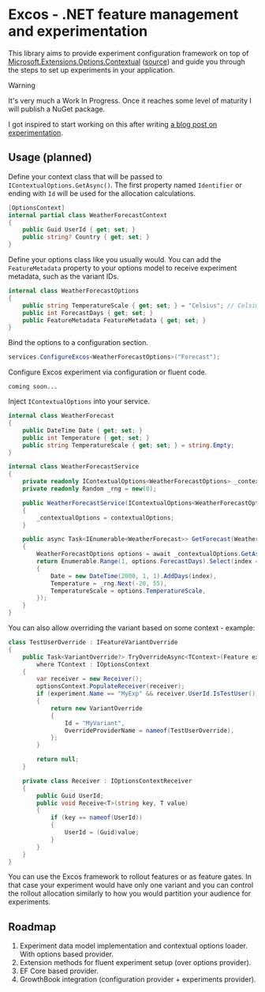 # Excos - .NET feature management and experimentation

This library aims to provide experiment configuration framework on top of [Microsoft.Extensions.Options.Contextual](https://www.nuget.org/packages/Microsoft.Extensions.Options.Contextual) ([source](https://github.com/dotnet/extensions/tree/main/src/Libraries/Microsoft.Extensions.Options.Contextual)) and guide you through the steps to set up experiments in your application.

> [!WARNING]  
> It's very much a Work In Progress. Once it reaches some level of maturity I will publish a NuGet package.

I got inspired to start working on this after writing [a blog post on experimentation](https://devblog.dziubiak.pl/web/02-experimentation/).

## Usage (planned)

Define your context class that will be passed to `IContextualOptions.GetAsync()`.
The first property named `Identifier` or ending with `Id` will be used for the allocation calculations.

```csharp
[OptionsContext]
internal partial class WeatherForecastContext
{
    public Guid UserId { get; set; }
    public string? Country { get; set; }
}
```

Define your options class like you usually would.
You can add the `FeatureMetadata` property to your options model to receive experiment metadata, such as the variant IDs.

```csharp
internal class WeatherForecastOptions
{
    public string TemperatureScale { get; set; } = "Celsius"; // Celsius or Fahrenheit
    public int ForecastDays { get; set; }
    public FeatureMetadata FeatureMetadata { get; set; }
}
```

Bind the options to a configuration section.

```csharp
services.ConfigureExcos<WeatherForecastOptions>("Forecast");
```

Configure Excos experiment via configuration or fluent code.

```
coming soon...
```

Inject `IContextualOptions` into your service.

```csharp
internal class WeatherForecast
{
    public DateTime Date { get; set; }
    public int Temperature { get; set; }
    public string TemperatureScale { get; set; } = string.Empty;
}

internal class WeatherForecastService
{
    private readonly IContextualOptions<WeatherForecastOptions> _contextualOptions;
    private readonly Random _rng = new(0);

    public WeatherForecastService(IContextualOptions<WeatherForecastOptions> contextualOptions)
    {
        _contextualOptions = contextualOptions;
    }

    public async Task<IEnumerable<WeatherForecast>> GetForecast(WeatherForecastContext context, CancellationToken cancellationToken)
    {
        WeatherForecastOptions options = await _contextualOptions.GetAsync(context, cancellationToken);
        return Enumerable.Range(1, options.ForecastDays).Select(index => new WeatherForecast
        {
            Date = new DateTime(2000, 1, 1).AddDays(index),
            Temperature = _rng.Next(-20, 55),
            TemperatureScale = options.TemperatureScale,
        });
    }
}
```

You can also allow overriding the variant based on some context - example:

```csharp
class TestUserOverride : IFeatureVariantOverride
{
    public Task<VariantOverride?> TryOverrideAsync<TContext>(Feature experiment, TContext optionsContext, CancellationToken cancellationToken)
        where TContext : IOptionsContext
    {
        var receiver = new Receiver();
        optionsContext.PopulateReceiver(receiver);
        if (experiment.Name == "MyExp" && receiver.UserId.IsTestUser())
        {
            return new VariantOverride
            {
                Id = "MyVariant",
                OverrideProviderName = nameof(TestUserOverride),
            };
        }

        return null;
    }

    private class Receiver : IOptionsContextReceiver
    {
        public Guid UserId;
        public void Receive<T>(string key, T value)
        {
            if (key == nameof(UserId))
            {
                UserId = (Guid)value;
            }
        }
    }
}
```

You can use the Excos framework to rollout features or as feature gates. In that case your experiment would have only one variant and you can control the rollout allocation similarly to how you would partition your audience for experiments.

## Roadmap

1. Experiment data model implementation and contextual options loader. With options based provider.
2. Extension methods for fluent experiment setup (over options provider).
3. EF Core based provider.
4. GrowthBook integration (configuration provider + experiments provider).
